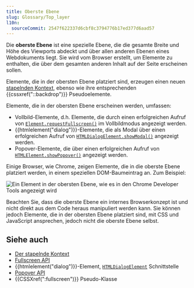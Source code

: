 ```yaml
---
title: Oberste Ebene
slug: Glossary/Top_layer
l10n:
  sourceCommit: 2547f622337d6cbf8c3794776b17ed377d6aad57
---
```


Die **oberste Ebene** ist eine spezielle Ebene, die die gesamte Breite und Höhe des Viewports abdeckt und über allen anderen Ebenen eines Webdokuments liegt. Sie wird vom Browser erstellt, um Elemente zu enthalten, die über dem gesamten anderen Inhalt auf der Seite erscheinen sollen.

Elemente, die in der obersten Ebene platziert sind, erzeugen einen neuen [stapelnden Kontext](/de/docs/Web/CSS/CSS_positioned_layout/Stacking_context), ebenso wie ihre entsprechenden {{cssxref("::backdrop")}} Pseudoelemente.

Elemente, die in der obersten Ebene erscheinen werden, umfassen:

- Vollbild-Elemente, d.h. Elemente, die durch einen erfolgreichen Aufruf von [`Element.requestFullscreen()`](/de/docs/Web/API/Element/requestFullscreen) im Vollbildmodus angezeigt werden.
- {{htmlelement("dialog")}}-Elemente, die als Modal über einen erfolgreichen Aufruf von [`HTMLDialogElement.showModal()`](/de/docs/Web/API/HTMLDialogElement/showModal) angezeigt werden.
- Popover-Elemente, die über einen erfolgreichen Aufruf von [`HTMLElement.showPopover()`](/de/docs/Web/API/HTMLElement/showPopover) angezeigt werden.

Einige Browser, wie Chrome, zeigen Elemente, die in die oberste Ebene platziert werden, in einem speziellen DOM-Baumeintrag an. Zum Beispiel:

![Ein Element in der obersten Ebene, wie es in den Chrome Developer Tools angezeigt wird](top_layer_devtools.png)

Beachten Sie, dass die oberste Ebene ein internes Browserkonzept ist und nicht direkt aus dem Code heraus manipuliert werden kann. Sie können jedoch Elemente, die in der obersten Ebene platziert sind, mit CSS und JavaScript ansprechen, jedoch nicht die oberste Ebene selbst.

## Siehe auch

- [Der stapelnde Kontext](/de/docs/Web/CSS/CSS_positioned_layout/Stacking_context)
- [Fullscreen API](/de/docs/Web/API/Fullscreen_API)
- {{htmlelement("dialog")}}-Element, [`HTMLDialogElement`](/de/docs/Web/API/HTMLDialogElement) Schnittstelle
- [Popover API](/de/docs/Web/API/Popover_API)
- {{CSSXref(":fullscreen")}} Pseudo-Klasse

